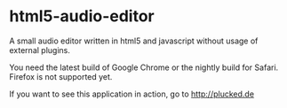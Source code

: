 html5-audio-editor
==================

A small audio editor written in html5 and javascript without usage of external plugins.

You need the latest build of Google Chrome or the nightly build for Safari. Firefox is not supported yet.


If you want to see this application in action, go to http://plucked.de


